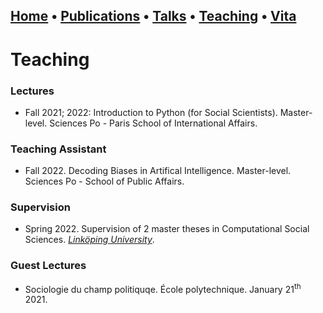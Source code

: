 ## [Home](index.md) • [Publications](publications.md) • [Talks](talks.md) • [Teaching](teaching.md) • [Vita](cv.md)


# Teaching


### Lectures


- Fall 2021; 2022: Introduction to Python (for Social Scientists). Master-level. Sciences Po - Paris School of International Affairs.


### Teaching Assistant


- Fall 2022. Decoding Biases in Artifical Intelligence. Master-level. Sciences Po - School of Public Affairs.


### Supervision


- Spring 2022. Supervision of 2 master theses in Computational Social Sciences. *[Linköping University](https://liu.se/en/education/program/f7mcd)*.


### Guest Lectures

- Sociologie du champ politiquqe. École polytechnique. January 21<sup>th</sup> 2021. 
